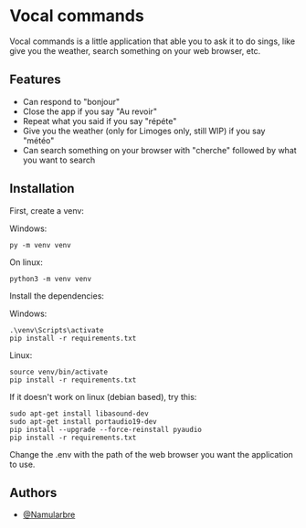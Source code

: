 # Vocal commands

Vocal commands is a little application that able you to ask it to do sings, like give you the weather, search something on your web browser, etc.
## Features

- Can respond to "bonjour"
- Close the app if you say "Au revoir"
- Repeat what you said if you say "répéte"
- Give you the weather (only for Limoges only, still WIP) if you say "météo"
- Can search something on your browser with "cherche" followed by what you want to search



## Installation

First, create a venv:

Windows:
````
py -m venv venv
````
On linux:
````
python3 -m venv venv
````

Install the dependencies:

Windows:
````
.\venv\Scripts\activate
pip install -r requirements.txt
````

Linux:
````
source venv/bin/activate
pip install -r requirements.txt
````

If it doesn't work on linux (debian based), try this:
````
sudo apt-get install libasound-dev
sudo apt-get install portaudio19-dev
pip install --upgrade --force-reinstall pyaudio
pip install -r requirements.txt
````

Change the .env with the path of the web browser you want the application to use.
## Authors

- [@Namularbre](https://github.com/Namularbre)
